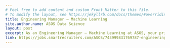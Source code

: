 ```yaml
---
# Feel free to add content and custom Front Matter to this file.
# To modify the layout, see https://jekyllrb.com/docs/themes/#overriding-theme-defaults
title: Engineering Manager – Machine Learning
site.author.name: ASOS Data Science
layout: post
excerpt: As an Engineering Manager – Machine Learning at ASOS, your primary responsibility is to the people you manage ensuring they grow as engineers, assisting them in their personal and professional development and of course ensuring they are having a great time at ASOS. You will be carrying out line management responsibilities for several engineers across multiple teams including catch ups, reviews and personal development planning.
link: https://jobs.smartrecruiters.com/ASOS/743999831769787-engineering-manager-machine-learning
---
```

